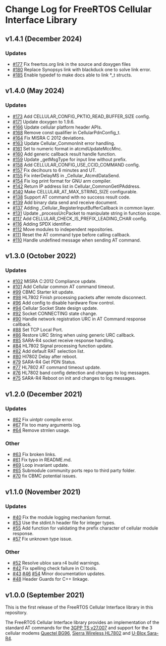 # Change Log for FreeRTOS Cellular Interface Library

## v1.4.1 (December 2024)

### Updates

- [#177](https://github.com/FreeRTOS/FreeRTOS-Cellular-Interface/pull/177)
Fix freertos.org link in the source and doxygen files
- [#180](https://github.com/FreeRTOS/FreeRTOS-Cellular-Interface/pull/180)
Replace Synopsys link with blackduck one to solve link error.
- [#185](https://github.com/FreeRTOS/FreeRTOS-Cellular-Interface/pull/185)
Enable typedef to make docs able to link *_t structs.

## v1.4.0 (May 2024)

### Updates

- [#173](https://github.com/FreeRTOS/FreeRTOS-Cellular-Interface/pull/171)
Add CELLULAR_CONFIG_PKTIO_READ_BUFFER_SIZE config.
- [#171](https://github.com/FreeRTOS/FreeRTOS-Cellular-Interface/pull/171)
Update doxygen to 1.9.6.
- [#166](https://github.com/FreeRTOS/FreeRTOS-Cellular-Interface/pull/166)
Update cellular platform header APIs.
- [#168](https://github.com/FreeRTOS/FreeRTOS-Cellular-Interface/pull/168)
Remove const qualifier in CellularPdnConfig_t.
- [#164](https://github.com/FreeRTOS/FreeRTOS-Cellular-Interface/pull/164)
Fix MISRA C 2012 deviations.
- [#163](https://github.com/FreeRTOS/FreeRTOS-Cellular-Interface/pull/163)
Update Cellular_CommonInit error handling.
- [#161](https://github.com/FreeRTOS/FreeRTOS-Cellular-Interface/pull/161)
Set to numeric format in atcmdUpdateMccMnc.
- [#160](https://github.com/FreeRTOS/FreeRTOS-Cellular-Interface/pull/160)
Add generic callback result handle function.
- [#159](https://github.com/FreeRTOS/FreeRTOS-Cellular-Interface/pull/159)
Update _getMsgType for input line without prefix.
- [#158](https://github.com/FreeRTOS/FreeRTOS-Cellular-Interface/pull/158)
Add CELLULAR_CONFIG_USE_CCID_COMMAND config.
- [#157](https://github.com/FreeRTOS/FreeRTOS-Cellular-Interface/pull/157)
Fix decihours to 6 minutes and UT.
- [#155](https://github.com/FreeRTOS/FreeRTOS-Cellular-Interface/pull/155)
Fix interDelayMS in _Cellular_AtcmdDataSend.
- [#154](https://github.com/FreeRTOS/FreeRTOS-Cellular-Interface/pull/154)
Fix log print format for GNU arm compiler.
- [#142](https://github.com/FreeRTOS/FreeRTOS-Cellular-Interface/pull/142)
Return IP address list in Cellular_CommonGetIPAddress.
- [#140](https://github.com/FreeRTOS/FreeRTOS-Cellular-Interface/pull/140)
Make CELLULAR_AT_MAX_STRING_SIZE configurable.
- [#138](https://github.com/FreeRTOS/FreeRTOS-Cellular-Interface/pull/138)
Support AT command with no success result code.
- [#139](https://github.com/FreeRTOS/FreeRTOS-Cellular-Interface/pull/139)
Add binary data send and receive document.
- [#137](https://github.com/FreeRTOS/FreeRTOS-Cellular-Interface/pull/137)
Adding _Cellular_RegisterInputBufferCallback in common layer.
- [#131](https://github.com/FreeRTOS/FreeRTOS-Cellular-Interface/pull/131)
Update _processUrcPacket to manipulate string in function scope.
- [#117](https://github.com/FreeRTOS/FreeRTOS-Cellular-Interface/pull/117)
Add CELLULAR_CHECK_IS_PREFIX_LEADING_CHAR config.
- [#116](https://github.com/FreeRTOS/FreeRTOS-Cellular-Interface/pull/116)
Adding SPDX identifier.
- [#112](https://github.com/FreeRTOS/FreeRTOS-Cellular-Interface/pull/112)
Move modules to independent repositories.
- [#111](https://github.com/FreeRTOS/FreeRTOS-Cellular-Interface/pull/111)
Reset the AT command type before calling callback.
- [#110](https://github.com/FreeRTOS/FreeRTOS-Cellular-Interface/pull/110)
Handle undefined message when sending AT command.

## v1.3.0 (October 2022)

### Updates

- [#102](https://github.com/FreeRTOS/FreeRTOS-Cellular-Interface/pull/102) MISRA
  C:2012 Compliance update.
- [#101](https://github.com/FreeRTOS/FreeRTOS-Cellular-Interface/pull/101) Add
  Cellular common AT command timeout.
- [#99](https://github.com/FreeRTOS/FreeRTOS-Cellular-Interface/pull/99) CBMC
  Starter kit update.
- [#98](https://github.com/FreeRTOS/FreeRTOS-Cellular-Interface/pull/98) HL7802
  Finish processing packets after remote disconnect.
- [#96](https://github.com/FreeRTOS/FreeRTOS-Cellular-Interface/pull/96) Add
  config to disable hardware flow control.
- [#94](https://github.com/FreeRTOS/FreeRTOS-Cellular-Interface/pull/94)
  Cellular Socket State design update.
- [#92](https://github.com/FreeRTOS/FreeRTOS-Cellular-Interface/pull/92) Socket
  CONNECTING state change.
- [#90](https://github.com/FreeRTOS/FreeRTOS-Cellular-Interface/pull/90) Handle
  network registration URC in AT Command response callback.
- [#88](https://github.com/FreeRTOS/FreeRTOS-Cellular-Interface/pull/88) Set TCP
  Local Port.
- [#86](https://github.com/FreeRTOS/FreeRTOS-Cellular-Interface/pull/86) Restore
  URC String when using generic URC callback.
- [#85](https://github.com/FreeRTOS/FreeRTOS-Cellular-Interface/pull/85) SARA-R4
  socket receive response handling.
- [#84](https://github.com/FreeRTOS/FreeRTOS-Cellular-Interface/pull/84) HL7802
  Signal processing function update.
- [#82](https://github.com/FreeRTOS/FreeRTOS-Cellular-Interface/pull/82) Add
  default RAT selection list.
- [#80](https://github.com/FreeRTOS/FreeRTOS-Cellular-Interface/pull/80) Hl7802
  Delay after reboot.
- [#79](https://github.com/FreeRTOS/FreeRTOS-Cellular-Interface/pull/79) SARA-R4
  Get PDN Status.
- [#77](https://github.com/FreeRTOS/FreeRTOS-Cellular-Interface/pull/77) HL7802
  AT command timeout update.
- [#76](https://github.com/FreeRTOS/FreeRTOS-Cellular-Interface/pull/76) HL7802
  band config detection and changes to log messages.
- [#75](https://github.com/FreeRTOS/FreeRTOS-Cellular-Interface/pull/75) SARA-R4
  Reboot on init and changes to log messages.

## v1.2.0 (December 2021)

### Updates

- [#62](https://github.com/FreeRTOS/FreeRTOS-Cellular-Interface/pull/62) Fix
  uintptr compile error.
- [#67](https://github.com/FreeRTOS/FreeRTOS-Cellular-Interface/pull/67) Fix too
  many arguments log.
- [#64](https://github.com/FreeRTOS/FreeRTOS-Cellular-Interface/pull/64) Remove
  strnlen usage.

### Other

- [#63](https://github.com/FreeRTOS/FreeRTOS-Cellular-Interface/pull/63) Fix
  broken links.
- [#61](https://github.com/FreeRTOS/FreeRTOS-Cellular-Interface/pull/61) Fix
  typo in README.md.
- [#69](https://github.com/FreeRTOS/FreeRTOS-Cellular-Interface/pull/69) Loop
  invariant update.
- [#65](https://github.com/FreeRTOS/FreeRTOS-Cellular-Interface/pull/65)
  Submodule community ports repo to third party folder.
- [#70](https://github.com/FreeRTOS/FreeRTOS-Cellular-Interface/pull/70) fix
  CBMC potential issues.

## v1.1.0 (November 2021)

### Updates

- [#40](https://github.com/FreeRTOS/FreeRTOS-Cellular-Interface/pull/40) Fix the
  module logging mechanism format.
- [#53](https://github.com/FreeRTOS/FreeRTOS-Cellular-Interface/pull/53) Use the
  stdint.h header file for integer types.
- [#55](https://github.com/FreeRTOS/FreeRTOS-Cellular-Interface/pull/55) Add
  function for validating the prefix character of cellular module response.
- [#57](https://github.com/FreeRTOS/FreeRTOS-Cellular-Interface/pull/57) Fix
  unknown type issue.

### Other

- [#52](https://github.com/FreeRTOS/FreeRTOS-Cellular-Interface/pull/52) Resolve
  ublox sara r4 build warnings.
- [#42](https://github.com/FreeRTOS/FreeRTOS-Cellular-Interface/pull/42) Fix
  spelling check failure in CI tools.
- [#43](https://github.com/FreeRTOS/FreeRTOS-Cellular-Interface/pull/43)
  [#46](https://github.com/FreeRTOS/FreeRTOS-Cellular-Interface/pull/46)
  [#54](https://github.com/FreeRTOS/FreeRTOS-Cellular-Interface/pull/54) Minor
  documentation updates.
- [#48](https://github.com/FreeRTOS/FreeRTOS-Cellular-Interface/pull/48) Header
  Guards for C++ linkage.

## v1.0.0 (September 2021)

This is the first release of the FreeRTOS Cellular Interface library in this
repository.

The FreeRTOS Cellular Interface library provides an implementation of the
standard AT commands for the
[3GPP TS v27.007](https://portal.3gpp.org/desktopmodules/Specifications/SpecificationDetails.aspx?specificationId=1515)
and support for the 3 cellular modems
[Quectel BG96](https://devices.amazonaws.com/detail/a3G0h0000077rK6EAI/LTE-BG96-Cat-M1-NB1-EGPRS-Module),
[Sierra Wireless HL7802](https://www.sierrawireless.com/iot-modules/lpwa-modules/hl7802/)
and [U-Blox Sara-R4](https://www.u-blox.com/en/product/sara-r4-series).
